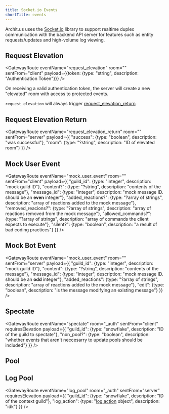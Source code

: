 ```yaml
---
title: Socket.io Events
shortTitle: events
---
```


Archit.us uses the [Socket.io](https://socket.io/) library to support realtime duplex communication with the backend API server for features such as entity requests/updates and high-volume log viewing.

## Request Elevation

<GatewayRoute eventName="request_elevation" room="<SID>" sentFrom="client" payload={{token: {type: "string", description: "Authentication Token"}}} />

On receiving a valid authentication token, the server will create a new "elevated" room with access to protected events.

<Alert type="info">

`request_elevation` will always trigger [request_elevation_return](#request-elevation-return)

</Alert>

## Request Elevation Return

<GatewayRoute
    eventName="request_elevation_return"
    room="<SID>"
    sentFrom="server"
    payload={{
        "success": {type: "boolean", description: "was successful"},
        "room": {type: "?string", description: "ID of elevated room"}
    }}
/>

## Mock User Event

<GatewayRoute
    eventName="mock_user_event"
    room="<SID>"
    sentFrom="client"
    payload={{
        "guild_id": {type: "integer", description: "mock guild ID"},
        "content?": {type: "?string", description: "contents of the message"},
        "message_id": {type: "integer", description: "mock message ID. should be an **even** integer"},
        "added_reactions?": {type: "?array of strings", description: "array of reactions added to the mock message"},
        "removed_reacions?": {type: "?array of strings", description: "array of reactions removed from the mock message"},
        "allowed_commands?": {type: "?array of strings", description: "array of commands the client expects to execute"},
        "silent?": {type: "boolean", description: "a result of bad coding practices"}
    }}
/>

## Mock Bot Event

<GatewayRoute
    eventName="mock_user_event"
    room="<SID>"
    sentFrom="server"
    payload={{
        "guild_id": {type: "integer", description: "mock guild ID"},
        "content": {type: "?string", description: "contents of the message"},
        "message_id": {type: "integer", description: "mock message ID. should be an **odd** integer"},
        "added_reactions": {type: "?array of strings", description: "array of reactions added to the mock message"},
        "edit": {type: "boolean", description: "is the message modifying an existing message"}
    }}
/>

## Spectate

<GatewayRoute
    eventName="spectate"
    room="<SID>_auth"
    sentFrom="client"
    requiresElevation
    payload={{
        "guild_id": {type: "snowflake", description: "ID of the guild to spectate"},
        "non_pool?": {type: "boolean", description: "whether events that aren't neccesarry to update pools should be included"}
    }}
/>

## Pool

## Log Pool

<GatewayRoute
    eventName="log_pool"
    room="<SID>_auth"
    sentFrom="server"
    requiresElevation
    payload={{
        "guild_id": {type: "snowflake", description: "ID of the context guild"},
        "log_action": {type: "[log action](../modules/logs/#log-action-object) object", description: "idk"}
    }}
/>
